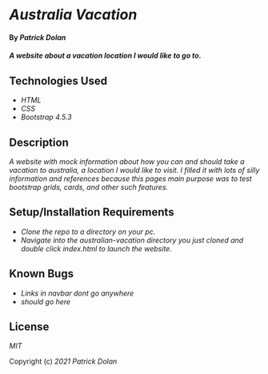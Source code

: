 # _Australia Vacation_

#### By _**Patrick Dolan**_

#### _A website about a vacation location I would like to go to._

## Technologies Used

* _HTML_
* _CSS_
* _Bootstrap 4.5.3_

## Description

_A website with mock information about how you can and should take a vacation to australia, a location I would like to visit. I filled it with lots of silly information and references because this pages main purpose was to test bootstrap grids, cards, and other such features._

## Setup/Installation Requirements

* _Clone the repo to a directory on your pc._
* _Navigate into the australian-vacation directory you just cloned and double click index.html to launch the website._

## Known Bugs

* _Links in navbar dont go anywhere_
* _should go here_

## License

_MIT_

Copyright (c) _2021_ _Patrick Dolan_